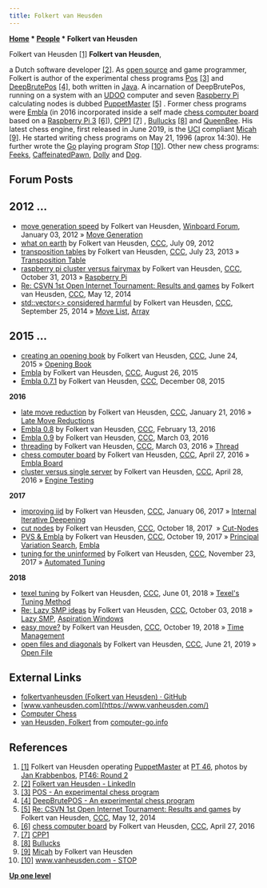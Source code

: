 ```yaml
---
title: Folkert van Heusden
---
```

**[Home](Home "Home") * [People](People "People") * Folkert van Heusden**

[](https://www.csvn.nl/index.php/nieuws/51-toernooien/640-pt46-round-2) Folkert van Heusden <a id="cite-note-1" href="#cite-ref-1">[1]</a>
**Folkert van Heusden**,

a Dutch software developer <a id="cite-note-2" href="#cite-ref-2">[2]</a>.
As [open source](https://en2.wikipedia.org/wiki/Open_source_movement) and game programmer, Folkert is author of the experimental chess programs [Pos](index.php?title=Pos&action=edit&redlink=1 "Pos (page does not exist)") <a id="cite-note-3" href="#cite-ref-3">[3]</a> and [DeepBrutePos](DeepBrutePos "DeepBrutePos") <a id="cite-note-4" href="#cite-ref-4">[4]</a>, both written in [Java](Java "Java"). A incarnation of DeepBrutePos, running on a system with an [UDOO](UDOO "UDOO") computer and seven [Raspberry Pi](Raspberry_Pi "Raspberry Pi") calculating nodes is dubbed [PuppetMaster](PuppetMaster "PuppetMaster") <a id="cite-note-5" href="#cite-ref-5">[5]</a> . Former chess programs were [Embla](Embla "Embla") (in 2016 incorporated inside a self made [chess computer board](index.php?title=Embla_Board&action=edit&redlink=1 "Embla Board (page does not exist)") based on a [Raspberry Pi 3](Raspberry_Pi#3 "Raspberry Pi") <a id="cite-note-6" href="#cite-ref-6">[6]</a>), [CPP1](index.php?title=CPP1&action=edit&redlink=1 "CPP1 (page does not exist)") <a id="cite-note-7" href="#cite-ref-7">[7]</a> , [Bullucks](index.php?title=Bullucks&action=edit&redlink=1 "Bullucks (page does not exist)") <a id="cite-note-8" href="#cite-ref-8">[8]</a> and [QueenBee](index.php?title=QueenBee&action=edit&redlink=1 "QueenBee (page does not exist)"). His latest chess engine, first released in June 2019, is the [UCI](UCI "UCI") compliant [Micah](Micah "Micah") <a id="cite-note-9" href="#cite-ref-9">[9]</a>. He started writing chess programs on May 21, 1996 (aprox 14:30).
He further wrote the [Go](Go "Go") playing program *Stop* <a id="cite-note-10" href="#cite-ref-10">[10]</a>.
Other new chess programs: [Feeks](Feeks "Feeks"), [CaffeinatedPawn](index.php?title=CaffeinatedPawn&action=edit&redlink=1 "CaffeinatedPawn (page does not exist)"), [Dolly](index.php?title=Dolly&action=edit&redlink=1 "Dolly (page does not exist)") and [Dog](Dog "Dog").

## Forum Posts

## 2012 ...

- [move generation speed](http://www.open-aurec.com/wbforum/viewtopic.php?f=4&t=52125&sid=d3919159e42267a64891e4e0e3bfbaf0) by Folkert van Heusden, [Winboard Forum](Computer_Chess_Forums "Computer Chess Forums"), January 03, 2012 » [Move Generation](Move_Generation "Move Generation")
- [what on earth](http://www.talkchess.com/forum/viewtopic.php?p=472906) by Folkert van Heusden, [CCC](CCC "CCC"), July 09, 2012
- [transposition tables](http://www.talkchess.com/forum/viewtopic.php?t=48735) by Folkert van Heusden, [CCC](CCC "CCC"), July 23, 2013 » [Transposition Table](Transposition_Table "Transposition Table")
- [raspberry pi cluster versus fairymax](http://www.talkchess.com/forum/viewtopic.php?t=49892) by Folkert van Heusden, [CCC](CCC "CCC"), October 31, 2013 » [Raspberry Pi](Raspberry_Pi "Raspberry Pi")
- [Re: CSVN 1st Open Internet Tournament: Results and games](http://www.talkchess.com/forum/viewtopic.php?t=52280&start=11) by Folkert van Heusden, [CCC](CCC "CCC"), May 12, 2014
- [std::vector\<> considered harmful](http://www.talkchess.com/forum/viewtopic.php?t=53820) by Folkert van Heusden, [CCC](CCC "CCC"), September 25, 2014 » [Move List](Move_List "Move List"), [Array](Array "Array")

## 2015 ...

- [creating an opening book](http://www.talkchess.com/forum/viewtopic.php?t=56770) by Folkert van Heusden, [CCC](CCC "CCC"), June 24, 2015 » [Opening Book](Opening_Book "Opening Book")
- [Embla](http://www.talkchess.com/forum/viewtopic.php?t=57391) by Folkert van Heusden, [CCC](CCC "CCC"), August 26, 2015
- [Embla 0.7.1](http://www.talkchess.com/forum/viewtopic.php?t=58525) by Folkert van Heusden, [CCC](CCC "CCC"), December 08, 2015

**2016**

- [late move reduction](http://www.talkchess.com/forum/viewtopic.php?t=58996) by Folkert van Heusden, [CCC](CCC "CCC"), January 21, 2016 » [Late Move Reductions](Late_Move_Reductions "Late Move Reductions")
- [Embla 0.8](http://www.talkchess.com/forum/viewtopic.php?t=58900) by Folkert van Heusden, [CCC](CCC "CCC"), February 13, 2016
- [Embla 0.9](http://www.talkchess.com/forum/viewtopic.php?t=59419) by Folkert van Heusden, [CCC](CCC "CCC"), March 03, 2016
- [threading](http://www.talkchess.com/forum/viewtopic.php?t=59423) by Folkert van Heusden, [CCC](CCC "CCC"), March 03, 2016 » [Thread](Thread "Thread")
- [chess computer board](http://www.talkchess.com/forum/viewtopic.php?t=59977) by Folkert van Heusden, [CCC](CCC "CCC"), April 27, 2016 » [Embla Board](index.php?title=Embla_Board&action=edit&redlink=1 "Embla Board (page does not exist)")
- [cluster versus single server](http://www.talkchess.com/forum/viewtopic.php?t=59984) by Folkert van Heusden, [CCC](CCC "CCC"), April 28, 2016 » [Engine Testing](Engine_Testing "Engine Testing")

**2017**

- [improving iid](http://www.talkchess.com/forum/viewtopic.php?t=62737) by Folkert van Heusden, [CCC](CCC "CCC"), January 06, 2017 » [Internal Iterative Deepening](Internal_Iterative_Deepening "Internal Iterative Deepening")
- [cut nodes](http://www.talkchess.com/forum/viewtopic.php?t=65477) by Folkert van Heusden, [CCC](CCC "CCC"), October 18, 2017  » [Cut-Nodes](Node_Types#Cut-Nodes "Node Types")
- [PVS & Embla](http://www.talkchess.com/forum/viewtopic.php?t=65490) by Folkert van Heusden, [CCC](CCC "CCC"), October 19, 2017 » [Principal Variation Search](Principal_Variation_Search "Principal Variation Search"), [Embla](Embla "Embla")
- [tuning for the uninformed](http://www.talkchess.com/forum/viewtopic.php?t=65799) by Folkert van Heusden, [CCC](CCC "CCC"), November 23, 2017 » [Automated Tuning](Automated_Tuning "Automated Tuning")

**2018**

- [texel tuning](http://www.talkchess.com/forum3/viewtopic.php?f=7&t=67614) by Folkert van Heusden, [CCC](CCC "CCC"), June 01, 2018 » [Texel's Tuning Method](Texel%27s_Tuning_Method "Texel's Tuning Method")
- [Re: Lazy SMP ideas](http://www.talkchess.com/forum3/viewtopic.php?f=7&t=68278&start=16) by Folkert van Heusden, [CCC](CCC "CCC"), October 03, 2018 » [Lazy SMP](Lazy_SMP "Lazy SMP"), [Aspiration Windows](Aspiration_Windows "Aspiration Windows")
- [easy move?](http://www.talkchess.com/forum3/viewtopic.php?f=7&t=68692) by Folkert van Heusden, [CCC](CCC "CCC"), October 19, 2018 » [Time Management](Time_Management "Time Management")
- [open files and diagonals](http://www.talkchess.com/forum3/viewtopic.php?f=7&t=71062) by Folkert van Heusden, [CCC](CCC "CCC"), June 21, 2019 » [Open File](Open_File "Open File")

## External Links

- [folkertvanheusden (Folkert van Heusden) · GitHub](https://github.com/folkertvanheusden)
- [www.vanheusden.com](https://www.vanheusden.com/)
- [Computer Chess](https://www.vanheusden.com/chess/)
- [van Heusden, Folkert](http://www.computer-go.info/db/operson.php?a=van+Heusden%2C+Folkert) from [computer-go.info](http://www.computer-go.info/)

## References

1. <a id="cite-ref-1" href="#cite-note-1">[1]</a> Folkert van Heusden operating [PuppetMaster](PuppetMaster "PuppetMaster") at [PT 46](PT_46 "PT 46"), photos by [Jan Krabbenbos](Jan_Krabbenbos "Jan Krabbenbos"), [PT46: Round 2](https://www.csvn.nl/index.php/nieuws/51-toernooien/640-pt46-round-2)
1. <a id="cite-ref-2" href="#cite-note-2">[2]</a> [Folkert van Heusden - LinkedIn](http://nl.linkedin.com/in/folkertvanheusden)
1. <a id="cite-ref-3" href="#cite-note-3">[3]</a> [POS - An experimental chess program](http://www.vanheusden.com/pos/)
1. <a id="cite-ref-4" href="#cite-note-4">[4]</a> [DeepBrutePOS - An experimental chess program](http://www.vanheusden.com/DeepBrutePos/)
1. <a id="cite-ref-5" href="#cite-note-5">[5]</a> [Re: CSVN 1st Open Internet Tournament: Results and games](http://www.talkchess.com/forum/viewtopic.php?t=52280&start=11) by Folkert van Heusden, [CCC](CCC "CCC"), May 12, 2014
1. <a id="cite-ref-6" href="#cite-note-6">[6]</a> [chess computer board](http://www.talkchess.com/forum/viewtopic.php?t=59977) by Folkert van Heusden, [CCC](CCC "CCC"), April 27, 2016
1. <a id="cite-ref-7" href="#cite-note-7">[7]</a> [CPP1](http://www.vanheusden.com/cpp1/)
1. <a id="cite-ref-8" href="#cite-note-8">[8]</a> [Bullucks](http://www.vanheusden.com/bullucks/)
1. <a id="cite-ref-9" href="#cite-note-9">[9]</a> [Micah](http://www.vanheusden.com/Micah/) by Folkert van Heusden
1. <a id="cite-ref-10" href="#cite-note-10">[10]</a> [www.vanheusden.com - STOP](https://www.vanheusden.com/stop/)

**[Up one level](People "People")**

